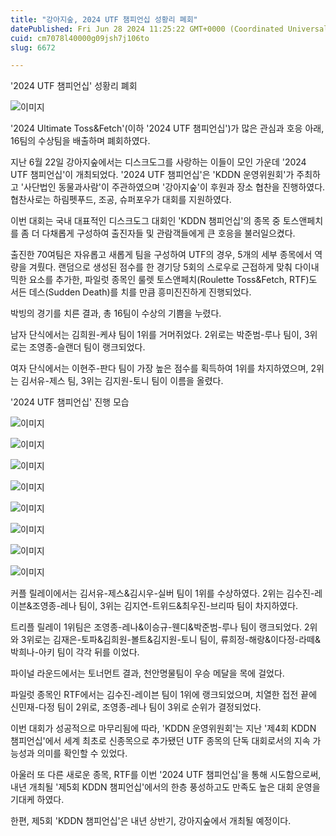 ```yaml
---
title: "강아지숲, 2024 UTF 챔피언십 성황리 폐회"
datePublished: Fri Jun 28 2024 11:25:22 GMT+0000 (Coordinated Universal Time)
cuid: cm7078l40000g09jsh7j106to
slug: 6672

---
```



'2024 UTF 챔피언십' 성황리 폐회

![이미지](https://cdn.hashnode.com/res/hashnode/image/upload/v1739261225744/0d6d559d-8078-4aac-83d5-20dfa6c1bcde.jpeg)

'2024 Ultimate Toss&Fetch'(이하 '2024 UTF 챔피언십')가 많은 관심과 호응 아래, 16팀의 수상팀을 배출하며 폐회하였다.

지난 6월 22일 강아지숲에서는 디스크도그를 사랑하는 이들이 모인 가운데 '2024 UTF 챔피언십'이 개최되었다. '2024 UTF 챔피언십'은 'KDDN 운영위원회'가 주최하고 '사단법인 동물과사람'이 주관하였으며 '강아지숲'이 후원과 장소 협찬을 진행하였다. 협찬사로는 하림펫푸드, 조공, 슈퍼포우가 대회를 지원하였다.

이번 대회는 국내 대표적인 디스크도그 대회인 'KDDN 챔피언십'의 종목 중 토스앤페치를 좀 더 다채롭게 구성하여 출진자들 및 관람객들에게 큰 호응을 불러일으켰다.

출진한 70여팀은 자유롭고 새롭게 팀을 구성하여 UTF의 경우, 5개의 세부 종목에서 역량을 겨뤘다. 랜덤으로 생성된 점수를 한 경기당 5회의 스로우로 근접하게 맞춰 다이내믹한 요소를 추가한, 파일럿 종목인 룰렛 토스앤페치(Roulette Toss&Fetch, RTF)도 서든 데스(Sudden Death)를 치를 만큼 흥미진진하게 진행되었다.

박빙의 경기를 치른 결과, 총 16팀이 수상의 기쁨을 누렸다.

남자 단식에서는 김희원-케샤 팀이 1위를 거머쥐었다. 2위로는 박준범-루나 팀이, 3위로는 조영종-슬랜더 팀이 랭크되었다.

여자 단식에서는 이현주-판다 팀이 가장 높은 점수를 획득하여 1위를 차지하였으며, 2위는 김서유-제스 팀, 3위는 김지원-토니 팀이 이름을 올렸다.

'2024 UTF 챔피언십' 진행 모습

![이미지](https://cdn.hashnode.com/res/hashnode/image/upload/v1739261228178/0210bea7-0d3f-41bb-8a98-1f2401d990d3.jpeg)

![이미지](https://cdn.hashnode.com/res/hashnode/image/upload/v1739261230230/6049d020-51f1-4ae2-ab08-f8db9f503549.jpeg)

![이미지](https://cdn.hashnode.com/res/hashnode/image/upload/v1739261232382/cf8ae1ff-f427-44bb-9999-fdea0912e5c2.jpeg)

![이미지](https://cdn.hashnode.com/res/hashnode/image/upload/v1739261234459/8866c079-da86-4fe7-9910-15a66594aaac.jpeg)

![이미지](https://cdn.hashnode.com/res/hashnode/image/upload/v1739261236682/2279afb0-fd3a-428c-b54b-5f305545ace5.jpeg)

![이미지](https://cdn.hashnode.com/res/hashnode/image/upload/v1739261238580/4e5105c3-d576-48e1-945d-f0c9e9c33f94.jpeg)

![이미지](https://cdn.hashnode.com/res/hashnode/image/upload/v1739261240674/6d96bba2-4b86-4e09-b03a-2b8c1af91ae7.jpeg)

![이미지](https://cdn.hashnode.com/res/hashnode/image/upload/v1739261242740/049659a8-fcc2-4127-9565-fd1ca237d73f.jpeg)

커플 릴레이에서는 김서유-제스&김시우-실버 팀이 1위를 수상하였다. 2위는 김수진-레이븐&조영종-레나 팀이, 3위는 김지연-트위드&최우진-브리따 팀이 차지하였다.

트리플 릴레이 1위팀은 조영종-레나&이승규-웬디&박준범-루나 팀이 랭크되었다. 2위와 3위로는 김재은-토파&김희원-볼트&김지원-토니 팀이, 류희정-해랑&이다정-라떼&박희나-아키 팀이 각각 뒤를 이었다.

파이널 라운드에서는 토너먼트 결과, 천안명물팀이 우승 메달을 목에 걸었다.

파일럿 종목인 RTF에서는 김수진-레이븐 팀이 1위에 랭크되었으며, 치열한 접전 끝에 신민재-다정 팀이 2위로, 조영종-레나 팀이 3위로 순위가 결정되었다.

이번 대회가 성공적으로 마무리됨에 따라, 'KDDN 운영위원회'는 지난 '제4회 KDDN 챔피언십'에서 세계 최초로 신종목으로 추가됐던 UTF 종목의 단독 대회로서의 지속 가능성과 의미를 확인할 수 있었다.

아울러 또 다른 새로운 종목, RTF를 이번 '2024 UTF 챔피언십'을 통해 시도함으로써, 내년 개최될 '제5회 KDDN 챔피언십'에서의 한층 풍성하고도 만족도 높은 대회 운영을 기대케 하였다.

한편, 제5회 'KDDN 챔피언십'은 내년 상반기, 강아지숲에서 개최될 예정이다.